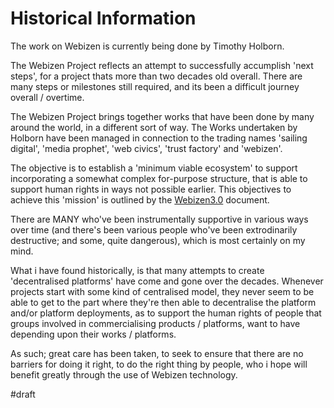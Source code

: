 # Historical Information

The work on Webizen is currently being done by Timothy Holborn.  

The Webizen Project reflects an attempt to successfully accumplish 'next steps', for a project thats more than two decades old overall.   There are many steps or milestones still required, and its been a difficult journey overall / overtime. 

The Webizen Project brings together works that have been done by many around the world, in a different sort of way.  The Works undertaken by Holborn have been managed in connection to the trading names 'sailing digital', 'media prophet', 'web civics', 'trust factory' and 'webizen'. 

The objective is to establish a 'minimum viable ecosystem' to support incorporating a somewhat complex for-purpose structure, that is able to support human rights in ways not possible earlier. This objectives to achieve this 'mission' is outlined by the [Webizen3.0](Webizen3.0.md) document.

There are MANY who've been instrumentally supportive in various ways over time (and there's been various people who've been extrodinarily destructive; and some, quite dangerous), which is most certainly on my mind.  

What i have found historically, is that many attempts to create 'decentralised platforms' have come and gone over the decades.  Whenever projects start with some kind of centralised model, they never seem to be able to get to the part where they're then able to decentralise the platform and/or platform deployments, as to support the human rights of people that groups involved in commercialising products / platforms, want to have depending upon their works / platforms. 

As such; great care has been taken, to seek to ensure that there are no barriers for doing it right, to do the right thing by people, who i hope will benefit greatly through the use of Webizen technology.

#draft 